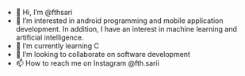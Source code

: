 - 👋 Hi, I’m @fthsari
- 👀 I’m interested in android programming and mobile application development. In addition, I have an interest in machine learning and artificial intelligence.
- 🌱 I’m currently learning C
- 💞️ I’m looking to collaborate on software development
- 📫 How to reach me on Instagram @fth.sarii

<!---
fthsari/fthsari is a ✨ special ✨ repository because its `README.md` (this file) appears on your GitHub profile.
You can click the Preview link to take a look at your changes.
--->
